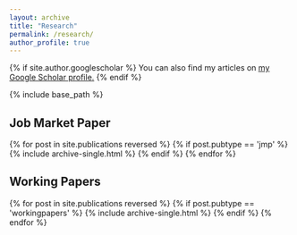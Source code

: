 ```yaml
---
layout: archive
title: "Research"
permalink: /research/
author_profile: true
---
```

<!---
[Journal Articles](#journal-articles)\
[Conference Papers](#conference-papers)\
[White Papers](#white-papers)\
[Academic](#academic)\
[Presentations](#presentations)
-->
{% if site.author.googlescholar %}
  You can also find my articles on <u><a href="{{site.author.googlescholar}}">my Google Scholar profile</a>.</u>
{% endif %}

{% include base_path %}

## Job Market Paper
{% for post in site.publications reversed %}
  {% if post.pubtype == 'jmp' %}
      {% include archive-single.html %}
  {% endif %}
{% endfor %}


## Working Papers
{% for post in site.publications reversed %}
  {% if post.pubtype == 'workingpapers' %}
      {% include archive-single.html %}
  {% endif %}
{% endfor %}

<!---
## White Papers
{% for post in site.publications reversed %}
  {% if post.pubtype == 'whitepaper' %}
      {% include archive-single.html %}
  {% endif %}
{% endfor %}


## Academic
{% for post in site.publications reversed %}
  {% if post.pubtype == 'academic' %}
      {% include archive-single.html %}
  {% endif %}
{% endfor %}

## Presentations
{% for post in site.publications reversed %}
  {% if post.pubtype == 'presentation' %}
      {% include archive-single.html %}
  {% endif %}
{% endfor %}

-->